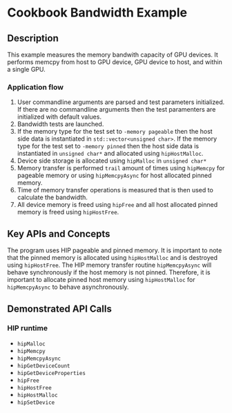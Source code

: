 # Cookbook Bandwidth Example

## Description

This example measures the memory bandwith capacity of GPU devices. It performs memcpy from host to GPU device, GPU device to host, and within a single GPU.

### Application flow

1. User commandline arguments are parsed and test parameters initialized. If there are no commandline arguments then the test paramenters are initialized with default values.
2. Bandwidth tests are launched.
3. If the memory type for the test set to `-memory pageable` then the host side data is instantiated in `std::vector<unsigned char>`. If the memory type for the test set to `-memory pinned` then the host side data is instantiated in `unsigned char*` and allocated using `hipHostMalloc`.
4. Device side storage is allocated using `hipMalloc` in `unsigned char*`
5. Memory transfer is performed `trail` amount of times using `hipMemcpy` for pageable memory or using `hipMemcpyAsync` for host allocated pinned memory.
6. Time of memory transfer operations is measured that is then used to calculate the bandwidth.
7. All device memory is freed using `hipFree` and all host allocated pinned memory is freed using `hipHostFree`.

## Key APIs and Concepts

The program uses HIP pageable and pinned memory. It is important to note that the pinned memory is allocated using `hipHostMalloc` and is destroyed using `hipHostFree`. The HIP memory transfer routine `hipMemcpyAsync` will behave synchronously if the host memory is not pinned. Therefore, it is important to allocate pinned host memory using `hipHostMalloc` for `hipMemcpyAsync` to behave asynchronously.

## Demonstrated API Calls

### HIP runtime

- `hipMalloc`
- `hipMemcpy`
- `hipMemcpyAsync`
- `hipGetDeviceCount`
- `hipGetDeviceProperties`
- `hipFree`
- `hipHostFree`
- `hipHostMalloc`
- `hipSetDevice`
